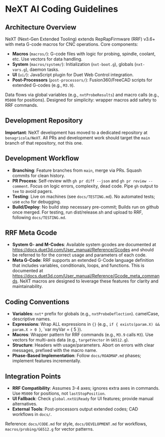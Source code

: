 # NeXT AI Coding Guidelines

## Architecture Overview
NeXT (Next-Gen Extended Tooling) extends RepRapFirmware (RRF) v3.6+ with meta G-code macros for CNC operations. Core components:
- **Macros** (`macros/`): G-code files with logic for probing, spindle, coolant, etc. Use vectors for data handling.
- **System** (`macros/system/`): Initialization (`nxt-boot.g`), globals (`nxt-vars.g`), daemon tasks.
- **UI** (`ui/`): JavaScript plugin for Duet Web Control integration.
- **Post-Processors** (`post-processors/`): Fusion360/FreeCAD scripts for extended G-codes (e.g., `M3.9`).

Data flows via global variables (e.g., `nxtProbeResults`) and macro calls (e.g., `M5000` for positions). Designed for simplicity: wrapper macros add safety to RRF commands.

## Development Repository
**Important**: NeXT development has moved to a dedicated repository at `benagricola/NeXT`. All PRs and development work should target the `main` branch of that repository, not this one.

## Development Workflow
- **Branching**: Feature branches from `main`, merge via PRs. Squash commits for clean history.
- **PR Process**: Self-review with `gh pr diff --json` and `gh pr review --comment`. Focus on logic errors, complexity, dead code. Pipe `gh` output to `tee` to avoid pagers.
- **Testing**: Live on machines (see `docs/TESTING.md`). No automated tests; use `echo` for debugging.
- **Build/Deploy**: No build step necessary pre-commit; Builds run on github once merged. For testing, run dist/release.sh and upload to RRF, following `docs/TESTING.md`.

## RRF Meta Gcode
- **System G- and M-Codes**: Available system gcodes are documented at https://docs.duet3d.com/User_manual/Reference/Gcodes and should be referred to for the correct usage and parameters of each code.
- **Meta G-Code**: RRF supports an extended G-Code language definition that includes variables, conditionals, loops, and functions. This is documented at https://docs.duet3d.com/User_manual/Reference/Gcode_meta_commands. NeXT macros are designed to leverage these features for clarity and maintainability.

## Coding Conventions
- **Variables**: `nxt*` prefix for globals (e.g., `nxtProbeDeflection`). camelCase, descriptive names.
- **Expressions**: Wrap ALL expressions in `{}` (e.g., `if { exists(param.X) && param.X > 0 }`, `var myVar = { 5 }).
- **Macros**: Wrapper pattern for RRF commands (e.g., `M3.9` calls `M3`). Use vectors for multi-axis data (e.g., `targetVector` in `G6512.g`).
- **Structure**: Headers with usage/parameters. Abort on errors with clear messages, prefixed with the macro name.
- **Phase-Based Implementation**: Follow `docs/ROADMAP.md` phases; implement features incrementally.

## Integration Points
- **RRF Compatibility**: Assumes 3-4 axes; ignores extra axes in commands. Use `M5000` for positions, not `lastStopPosition`.
- **UI Fallback**: Check `global.nxtUiReady` for UI features; provide manual alternatives.
- **External Tools**: Post-processors output extended codes; CAD workflows in `docs/`.

Reference: `docs/CODE.md` for style, `docs/DEVELOPMENT.md` for workflows, `macros/probing/G6512.g` for vector patterns.